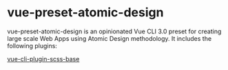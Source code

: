 # vue-preset-atomic-design

vue-preset-atomic-design is an opinionated Vue CLI 3.0 preset for creating large scale Web Apps using Atomic Design methodology. It includes the following plugins:

<a href="https://github.com/milad-alizadeh/vue-cli-plugin-scss-base" target="blank">vue-cli-plugin-scss-base</a>
